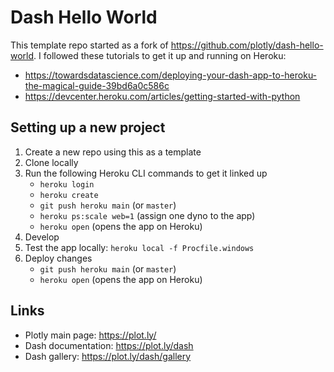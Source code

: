 
# Dash Hello World

This template repo started as a fork of https://github.com/plotly/dash-hello-world.
I followed these tutorials to get it up and running on Heroku:

* https://towardsdatascience.com/deploying-your-dash-app-to-heroku-the-magical-guide-39bd6a0c586c
* https://devcenter.heroku.com/articles/getting-started-with-python


## Setting up a new project

1. Create a new repo using this as a template
2. Clone locally
3. Run the following Heroku CLI commands to get it linked up
   * `heroku login`
   * `heroku create`
   * `git push heroku main` (or `master`)
   * `heroku ps:scale web=1` (assign one dyno to the app)
   * `heroku open` (opens the app on Heroku)
4. Develop
5. Test the app locally: `heroku local -f Procfile.windows`
6. Deploy changes
   * `git push heroku main` (or `master`)
   * `heroku open` (opens the app on Heroku)



## Links
* Plotly main page: https://plot.ly/
* Dash documentation: https://plot.ly/dash
* Dash gallery: https://plot.ly/dash/gallery





